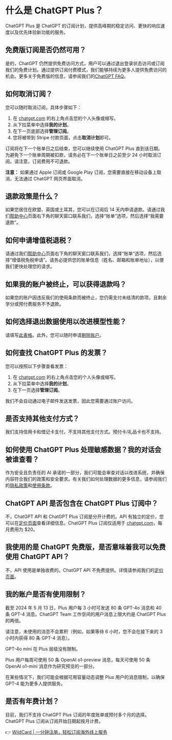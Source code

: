 # 什么是 ChatGPT Plus？

ChatGPT Plus 是 ChatGPT 的订阅计划，提供高峰期的稳定访问、更快的响应速度以及优先体验新功能的服务。

## 免费版订阅是否仍然可用？

是的，ChatGPT 仍然提供免费访问方式，用户可以通过退出登录状态访问或订阅我们的免费计划。通过提供订阅付费模式，我们能够持续为更多人提供免费访问的机会。更多关于免费版的信息，请参阅我们的[ChatGPT FAQ](https://help.openai.com/en/articles/6783457-chatgpt-faq)。

## 如何取消订阅？

您可以随时取消订阅，具体步骤如下：

1. 在 [chatgpt.com](https://chatgpt.com) 的右上角点击您的个人头像或缩写。
2. 从下拉菜单中选择**我的计划**。
3. 在下一页底部选择**管理订阅**。
4. 您将被带到 Stripe 付款页面，点击**取消计划**即可。

订阅将在下一个账单日之后结束，您可以继续使用 ChatGPT Plus 直到该日期。为避免下一个账单周期被扣款，请务必在下一个账单日之前至少 24 小时取消订阅。请注意，订阅费用不可退款。

**注意：** 如果通过 Apple 订阅或 Google Play 订阅，您需要直接在移动设备上取消，无法通过 ChatGPT 网页界面取消。

## 退款政策是什么？

如果您居住在欧盟、英国或土耳其，您可以在订阅后 14 天内申请退款。请通过我们[帮助中心](https://help.openai.com/en/)页面右下角的聊天窗口联系我们，选择“账单”选项，然后选择“我需要退款”。

## 如何申请增值税退税？

请通过我们[帮助中心](https://help.openai.com/en/)页面右下角的聊天窗口联系我们，选择“账单”选项，然后选择“增值税免税申请”。请务必提供您的账单信息（姓名、邮箱和账单地址），以便我们更快处理您的请求。

## 如果我的账户被终止，可以获得退款吗？

如果您的账户因违反我们的使用条款而被终止，您仍需支付未结清的款项，且剩余学分或预付费服务不予退款。

## 如何选择退出数据使用以改进模型性能？

请填写[此表格](https://docs.google.com/forms/d/e/1FAIpQLScrnC-_A7JFs4LbIuzevQ_78hVERlNqqCPCt3d8XqnKOfdRdQ/viewform)。此外，您可以随时申请[删除账户](https://help.openai.com/en/articles/6378407-how-can-i-delete-my-account)。

## 如何查找 ChatGPT Plus 的发票？

您可以按照以下步骤查看发票：

1. 在 [chatgpt.com](https://chatgpt.com) 的右上角点击您的个人头像或缩写。
2. 从下拉菜单中选择**我的计划**。
3. 在下一页选择**管理订阅**。

我们不会自动通过电子邮件发送发票，因此您需要通过账户访问。

## 是否支持其他支付方式？

我们支持信用卡和借记卡支付，不支持其他支付方式。预付卡/礼品卡也不支持。

## 如何使用 ChatGPT Plus 处理敏感数据？我的对话会被谁查看？

作为安全且负责任的 AI 承诺的一部分，我们可能会审查对话以改进系统，并确保内容符合我们的政策和安全要求。有关我们如何处理数据的更多信息，请参阅我们的[隐私政策](https://openai.com/privacy/)和[使用条款](https://openai.com/terms/)。

## ChatGPT API 是否包含在 ChatGPT Plus 订阅中？

不，ChatGPT API 和 ChatGPT Plus 订阅是分开计费的。API 有独立的定价，您可以在[定价页面](https://openai.com/pricing)查看详细信息。ChatGPT Plus 订阅仅适用于 [chatgpt.com](https://chatgpt.com)，每月费用为 $20。

## 我使用的是 ChatGPT 免费版，是否意味着我可以免费使用 ChatGPT API？

不，API 使用是单独收费的。ChatGPT API 不免费提供。详情请参阅我们的[定价页面](https://openai.com/pricing)。

## 我的账户是否有使用限制？

截至 2024 年 5 月 13 日，Plus 用户每 3 小时可发送 80 条 GPT-4o 消息和 40 条 GPT-4 消息。ChatGPT Team 工作空间的用户消息上限大约是 ChatGPT Plus 的两倍。

请注意，未使用的消息不会累积（例如，如果等待 6 小时，您不会在接下来的 3 小时内获得 80 条 GPT-4 消息）。

GPT-4o mini 在 Plus 层级没有限制。

Plus 用户每周可使用 50 条 OpenAI o1-preview 消息，每天可使用 50 条 OpenAI o1-mini 消息作为研究预览的一部分。

在某些情况下，我们可能会根据可用容量动态调整 Plus 用户的消息限制，以确保 GPT-4 能为更多人提供服务。

## 是否有年费计划？

目前，我们不支持 ChatGPT Plus 订阅的年度账单或预付多个月的选择。ChatGPT Plus 订阅从订阅开始日期起按月计费。

👉 [WildCard | 一分钟注册，轻松订阅海外线上服务](https://bbtdd.com/WildCard)